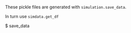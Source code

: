 These pickle files are generated with `simulation.save_data`.

In turn use `simdata.get_df`


$ save_data
